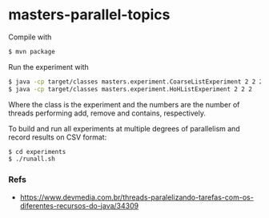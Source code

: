 # masters-parallel-topics

Compile with 
```bash
$ mvn package
```

Run the experiment with 
```bash
$ java -cp target/classes masters.experiment.CoarseListExperiment 2 2 2
$ java -cp target/classes masters.experiment.HoHListExperiment 2 2 2
```
Where the class is the experiment and the numbers are the number of threads performing add, remove and contains, respectively.

To build and run all experiments at multiple degrees of parallelism and record results on CSV format:
```bash
$ cd experiments
$ ./runall.sh
```

### Refs

* https://www.devmedia.com.br/threads-paralelizando-tarefas-com-os-diferentes-recursos-do-java/34309